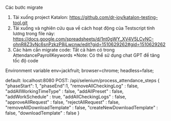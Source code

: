 Các bước migrate
1. Tải xuống project Katalon:
   https://github.com/dr-joy/katalon-testing-tool.git
2. Tải xuống và nghiên cứu qua về cách hoạt động của Testscript tính lương trong file này:
   https://docs.google.com/spreadsheets/d/1nt0gWY_XV4V5LCvNC-ohnR8Z3vNc6snPzkzP8jLwcnw/edit?gid=1510629262#gid=1510629262
3. Các hàm cần migrate code:
   Tất cả hàm có trong AttendancePayrollKeywords
   *Note: Có thể sử dụng chat GPT để tăng tốc độ code

Environment variable
env=jackfruit;
browser=chrome;
headless=false;

default: localhost:8080
POST: /api/selenium/process_attendance_steps
{
"phaseStart": 1,
"phaseEnd":1,
"removeAllCheckingLog" : false,
"addAllWorkingTimeType" : false,
"addAllPreset" : false,
"addWorkSchedule" : true,
"addAllCheckingLogs" : false,
"approveAllRequest" : false,
"rejectAllRequest" : false,
"removeAllDownloadTemplate" : false,
"createNewDownloadTemplate" : false,
"downloadTemplate" : false
}
